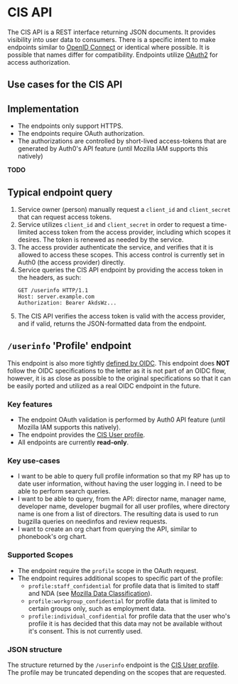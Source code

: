 # CIS API

The CIS API is a REST interface returning JSON documents. It provides visibility into user data to consumers.
There is a specific intent to make endpoints similar to [OpenID Connect](http://openid.net/developers/specs/) or identical 
where possible. It is possible that names differ for compatibility.
Endpoints utilize [OAuth2](http://openid.net/developers/specs/) for access authorization.

## Use cases for the CIS API

## Implementation

- The endpoints only support HTTPS.
- The endpoints require OAuth authorization.
- The authorizations are controlled by short-lived access-tokens that are generated by Auth0's API feature (until Mozilla 
IAM supports this natively)

**TODO**

## Typical endpoint query

1. Service owner (person) manually request a `client_id` and `client_secret` that can request access tokens.
2. Service utilizes `client_id` and `client_secret` in order to request a time-limited access token from the access 
provider, including which scopes it desires. The token is renewed as needed by the service.
3. The access provider authenticate the service, and verifies that it is allowed to access these scopes. 
This access control is currently set in Auth0 (the access provider) directly.
3. Service queries the CIS API endpoint by providing the access token in the headers, as such:
   ```
   GET /userinfo HTTP/1.1
   Host: server.example.com
   Authorization: Bearer AkdsWz...
   ```
4. The CIS API verifies the access token is valid with the access provider, and if valid, returns the JSON-formatted data
from the endpoint.

## `/userinfo` 'Profile' endpoint

This endpoint is also more tightly [defined by OIDC](http://openid.net/specs/openid-connect-core-1_0.html#UserInfo).
This endpoint does **NOT** follow the OIDC specifications to the letter as it is not part of an OIDC flow, however, it is 
as close as possible to the original specifications so that it can be easily ported and utilized as a real OIDC endpoint 
in the future.

### Key features

- The endpoint OAuth validation is performed by Auth0 API feature (until Mozilla IAM supports this natively).
- The endpoint provides the [CIS User profile](Profiles.md).
- All endpoints are currently **read-only**.

### Key use-cases
- I want to be able to query full profile information so that my RP has up to date user information, without having the 
user logging in. I need to be able to perform search queries.
- I want to be able to query, from the API: director name, manager name, developer name, developer bugmail for all user profiles, where directory name is one from a list of directors.
The resulting data is used to run bugzilla queries on needinfos and review requests.
- I want to create an org chart from querying the API, similar to phonebook's org chart.

### Supported Scopes

- The endpoint require the `profile` scope in the OAuth request.
- The endpoint requires additional scopes to specific part of the profile:
  - `profile:staff_confidential` for profile data that is limited to staff and NDA (see 
  [Mozilla Data Classification](https://wiki.mozilla.org/Security/Data_Classification)).
  - `profile:workgroup_confidential` for profile data that is limited to certain groups only, such as employment data.
  - `profile:individual_confidential` for profile data that the user who's profile it is has decided that this data may 
  not be available without it's consent. This is not currently used.

### JSON structure

The structure returned by the `/userinfo` endpoint is the [CIS User profile](Profiles.md).
The profile may be truncated depending on the scopes that are requested.

